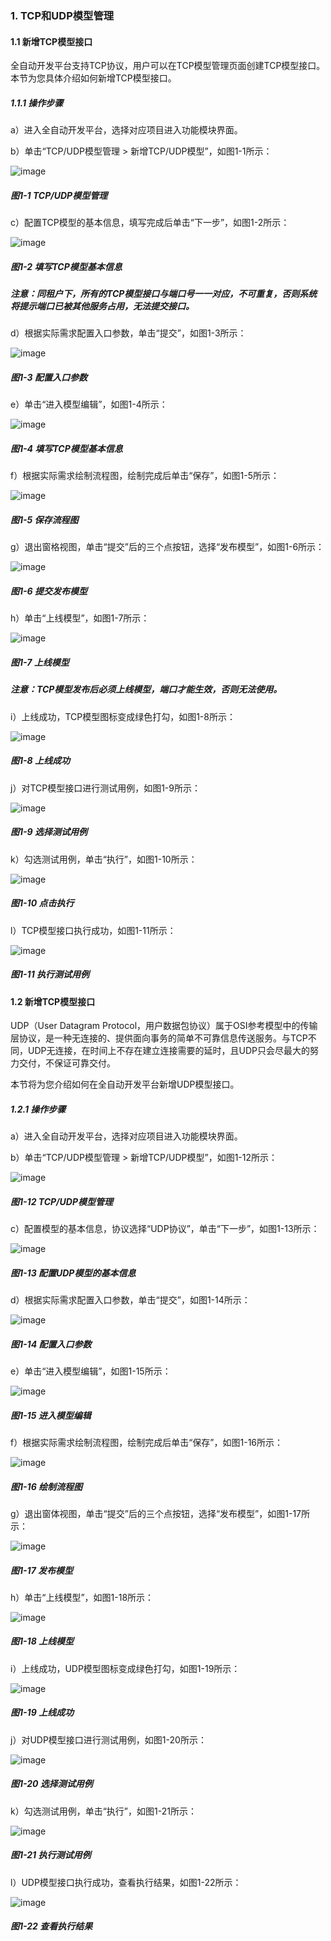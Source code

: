 ### 1. TCP和UDP模型管理

#### 1.1 新增TCP模型接口

全自动开发平台支持TCP协议，用户可以在TCP模型管理页面创建TCP模型接口。本节为您具体介绍如何新增TCP模型接口。

##### 1.1.1 操作步骤

a）进入全自动开发平台，选择对应项目进入功能模块界面。

b）单击“TCP/UDP模型管理 > 新增TCP/UDP模型”，如图1-1所示：

![image](https://user-images.githubusercontent.com/79617492/172810794-875d0bd8-ccb5-40f5-a160-1d4a019915bf.png)

##### 图1-1 TCP/UDP模型管理

c）配置TCP模型的基本信息，填写完成后单击“下一步”，如图1-2所示：

![image](https://user-images.githubusercontent.com/79617492/172810818-cfc296f1-2a24-4629-b3a1-6071a913b96d.png)

##### 图1-2 填写TCP模型基本信息

##### 注意：同租户下，所有的TCP模型接口与端口号一一对应，不可重复，否则系统将提示端口已被其他服务占用，无法提交接口。

d）根据实际需求配置入口参数，单击“提交”，如图1-3所示：

![image](https://user-images.githubusercontent.com/79617492/172810838-d8ca4ece-c4ee-4154-ae7f-b545244258d8.png)

##### 图1-3 配置入口参数

e）单击“进入模型编辑”，如图1-4所示：

![image](https://user-images.githubusercontent.com/79617492/172810868-6fee11d2-8cd3-4058-ad2f-cb5a481cff2d.png)

##### 图1-4 填写TCP模型基本信息

f）根据实际需求绘制流程图，绘制完成后单击“保存”，如图1-5所示：

![image](https://user-images.githubusercontent.com/79617492/172810888-d62dfa8d-6ea0-431c-ba8d-80ca00be0d12.png)

##### 图1-5 保存流程图

g）退出窗格视图，单击“提交”后的三个点按钮，选择“发布模型”，如图1-6所示：

![image](https://user-images.githubusercontent.com/79617492/172810912-ec5a0815-11d0-4901-b270-d9e498225904.png)

##### 图1-6 提交发布模型

h）单击“上线模型”，如图1-7所示：

![image](https://user-images.githubusercontent.com/79617492/172810962-beb74d20-ba9e-4977-a438-cbbb291219c9.png)

##### 图1-7 上线模型

##### 注意：TCP模型发布后必须上线模型，端口才能生效，否则无法使用。

i）上线成功，TCP模型图标变成绿色打勾，如图1-8所示：

![image](https://user-images.githubusercontent.com/79617492/172810987-3e1f3e04-1701-495e-b9d0-2997de7b06ef.png)

##### 图1-8 上线成功

j）对TCP模型接口进行测试用例，如图1-9所示：

![image](https://user-images.githubusercontent.com/79617492/172811008-5d452c5a-9069-4a02-ba57-b4290c2c4e69.png)

##### 图1-9 选择测试用例

k）勾选测试用例，单击“执行”，如图1-10所示：

![image](https://user-images.githubusercontent.com/79617492/172811040-bffa9766-57b2-4c9a-b7a4-e6279fb73bd9.png)

##### 图1-10 点击执行

l）TCP模型接口执行成功，如图1-11所示：

![image](https://user-images.githubusercontent.com/79617492/172811064-e106ea09-81c8-4552-aee4-b8e4da7ed5aa.png)

##### 图1-11 执行测试用例

#### 1.2 新增TCP模型接口

UDP（User Datagram Protocol，用户数据包协议）属于OSI参考模型中的传输层协议，是一种无连接的、提供面向事务的简单不可靠信息传送服务。与TCP不同，UDP无连接，在时间上不存在建立连接需要的延时，且UDP只会尽最大的努力交付，不保证可靠交付。

本节将为您介绍如何在全自动开发平台新增UDP模型接口。

##### 1.2.1 操作步骤

a）进入全自动开发平台，选择对应项目进入功能模块界面。

b）单击“TCP/UDP模型管理 > 新增TCP/UDP模型”，如图1-12所示：

![image](https://user-images.githubusercontent.com/79617492/172811152-2c72749f-6d83-42e6-8bd7-28f77a8528a7.png)

##### 图1-12 TCP/UDP模型管理

c）配置模型的基本信息，协议选择“UDP协议”，单击“下一步”，如图1-13所示：

![image](https://user-images.githubusercontent.com/79617492/172811177-56e91e86-021c-49c6-b57b-e68110e91e31.png)

##### 图1-13 配置UDP模型的基本信息

d）根据实际需求配置入口参数，单击“提交”，如图1-14所示：

![image](https://user-images.githubusercontent.com/79617492/172811221-8fb4acdd-fac6-4669-ae9e-696fc3edc976.png)

##### 图1-14 配置入口参数

e）单击“进入模型编辑”，如图1-15所示：

![image](https://user-images.githubusercontent.com/79617492/172811239-679627a4-5037-41d7-b1d6-988310eb8485.png)

##### 图1-15 进入模型编辑

f）根据实际需求绘制流程图，绘制完成后单击“保存”，如图1-16所示：

![image](https://user-images.githubusercontent.com/79617492/172811255-57c24320-0f20-400e-9777-ad4a6af8cf1e.png)

##### 图1-16 绘制流程图

g）退出窗体视图，单击“提交”后的三个点按钮，选择“发布模型”，如图1-17所示：

![image](https://user-images.githubusercontent.com/79617492/172811272-2712212c-efa8-4fc8-8faf-2ba5addde777.png)

##### 图1-17 发布模型

h）单击“上线模型”，如图1-18所示：

![image](https://user-images.githubusercontent.com/79617492/172811295-818faf46-8cb6-45ce-aced-009ee84a5dcc.png)

##### 图1-18 上线模型

i）上线成功，UDP模型图标变成绿色打勾，如图1-19所示：

![image](https://user-images.githubusercontent.com/79617492/172811323-120bff6c-4ba2-48d6-88ac-742ee7bc744e.png)

##### 图1-19 上线成功

j）对UDP模型接口进行测试用例，如图1-20所示：

![image](https://user-images.githubusercontent.com/79617492/172811357-bf176bac-f2df-4028-95bc-f350fb322fcb.png)

##### 图1-20 选择测试用例

k）勾选测试用例，单击“执行”，如图1-21所示：

![image](https://user-images.githubusercontent.com/79617492/172811383-1880df1a-31d9-4b9f-88fb-82da1dc53b42.png)

##### 图1-21 执行测试用例

l）UDP模型接口执行成功，查看执行结果，如图1-22所示：

![image](https://user-images.githubusercontent.com/79617492/172811727-07ef6e5b-89ff-4bbd-b9cf-881cf441df3b.png)

##### 图1-22 查看执行结果
